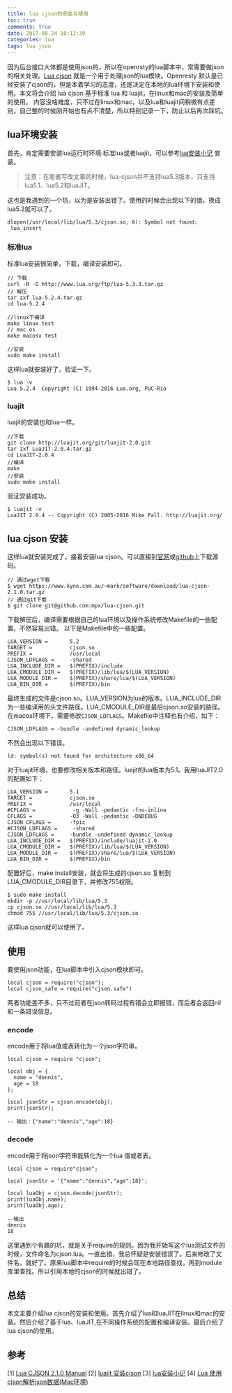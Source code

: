 ```yaml
---
title: lua cjson的安装与使用
toc: true
comments: true
date: 2017-08-24 10:12:39
categories: lua
tags: lua json
---
```

因为后台接口大体都是使用json的，所以在openrsty的lua脚本中，常需要做json的相关处理。[Lua cjson](https://www.kyne.com.au/~mark/software/lua-cjson-manual.html) 就是一个用于处理json的lua模块。Openresty 默认是已经安装了cjson的，但是本着学习的态度，还是决定在本地的lua环境下安装和使用。本文将会介绍 lua cjson 基于标准 lua 和 luajit，在linux和mac的安装及简单的使用。
内容没啥难度，只不过在linux和mac，以及lua和luajit间稍微有点差别，自己整的时候刚开始也有点不清楚，所以特别记录一下，防止以后再次踩坑。
<!--more-->
## lua环境安装
首先，肯定需要安装lua运行时环境:标准lua或者luajit，可以参考[lua安装小记](http://blog.gezhiqiang.com/2016/12/25/lua-install/) 安装。
> 注意：在笔者写改文章的时候，lua-cjson并不支持lua5.3版本，只支持lua5.1、lua5.2和luaJIT。

这也是我遇到的一个坑，以为是安装出错了。使用的时候会出现以下的错，换成lua5.2就可以了。
```
dlopen(/usr/local/lib/lua/5.3/cjson.so, 6): Symbol not found: _lua_insert
```
### 标准lua
标准lua安装很简单，下载，编译安装即可。
```
// 下载
curl -R -O http://www.lua.org/ftp/lua-5.3.3.tar.gz
// 解压
tar zxf lua-5.2.4.tar.gz
cd lua-5.2.4

//linux下编译
make linux test
// mac os
make macosx test

//安装
sudo make install
```
这样lua就安装好了，验证一下。
```
$ lua -v
Lua 5.2.4  Copyright (C) 1994-2016 Lua.org, PUC-Rio
```
### luajit
luajit的安装也和lua一样。
```
//下载
git clone http://luajit.org/git/luajit-2.0.git
tar zxf LuaJIT-2.0.4.tar.gz
cd LuaJIT-2.0.4
//编译
make
//安装
sudo make install
```
验证安装成功。
```
$ luajit -v
LuaJIT 2.0.4 -- Copyright (C) 2005-2016 Mike Pall. http://luajit.org/
```
## lua cjson 安装
这样lua就安装完成了，接着安装lua cjson。可以直接到[官网](https://www.kyne.com.au/~mark/software/lua-cjson.php)或[github](https://github.com/mpx/lua-cjson)上下载源码。
```
// 通过wget下载
$ wget https://www.kyne.com.au/~mark/software/download/lua-cjson-2.1.0.tar.gz
// 通过git下载
$ git clone git@github.com:mpx/lua-cjson.git
```
下载解压后，编译需要根据自己的lua环境以及操作系统修改Makefile的一些配置，不然容易出错。
以下是Makefile中的一些配置。
```
LUA_VERSION =       5.2
TARGET =            cjson.so
PREFIX =            /usr/local
CJSON_LDFLAGS =     -shared
LUA_INCLUDE_DIR =   $(PREFIX)/include
LUA_CMODULE_DIR =   $(PREFIX)/lib/lua/$(LUA_VERSION)
LUA_MODULE_DIR =    $(PREFIX)/share/lua/$(LUA_VERSION)
LUA_BIN_DIR =       $(PREFIX)/bin
```
最终生成的文件是cjson.so。LUA_VERSION为lua的版本。LUA_INCLUDE_DIR为一些编译用的头文件路径。LUA_CMODULE_DIR是最后cjson.so安装的路径。
在macos环境下，需要修改<code>CJSON_LDFLAGS</code>。Makefile中注释也有介绍，如下：
```
CJSON_LDFLAGS = -bundle -undefined dynamic_lookup
```
不然会出现以下错误。
```
ld: symbol(s) not found for architecture x86_64
```
对于luajit环境，也要修改相关版本和路径。luajit的lua版本为5.1。我用luaJIT2.0的配置如下：
```
LUA_VERSION =       5.1
TARGET =            cjson.so
PREFIX =            /usr/local
#CFLAGS =            -g -Wall -pedantic -fno-inline
CFLAGS =            -O3 -Wall -pedantic -DNDEBUG
CJSON_CFLAGS =      -fpic
#CJSON_LDFLAGS =     -shared
CJSON_LDFLAGS =     -bundle -undefined dynamic_lookup
LUA_INCLUDE_DIR =   $(PREFIX)/include/luajit-2.0
LUA_CMODULE_DIR =   $(PREFIX)/lib/lua/$(LUA_VERSION)
LUA_MODULE_DIR =    $(PREFIX)/share/lua/$(LUA_VERSION)
LUA_BIN_DIR =       $(PREFIX)/bin

```
配置好后，make install安装，就会将生成的cjson.so 复制到LUA_CMODULE_DIR目录下，并修改755权限。
```
$ sudo make install
mkdir -p //usr/local/lib/lua/5.3
cp cjson.so //usr/local/lib/lua/5.3
chmod 755 //usr/local/lib/lua/5.3/cjson.so
```
这样lua cjson就可以使用了。
## 使用
要使用json功能，在lua脚本中引入cjson模块即可。

```
local cjson = require("cjson");
local cjson_safe = require("cjson.safe")
```
两者功能差不多，只不过前者在json转码过程有错会立即报错，而后者会返回nil和一条错误信息。
### encode
encode用于将lua值或表转化为一个json字符串。
```
local cjson = require "cjson";

local obj = {
  name = "dennis",
  age = 18
};

local jsonStr = cjson.encode(obj);
print(jsonStr);

-- 输出：{"name":"dennis","age":18}
```

### decode
encode用于将json字符串能转化为一个lua 值或者表。
```
local cjson = require"cjson";

local jsonStr = '{"name":"dennis","age":18}';

local luaObj = cjson.decode(jsonStr);
print(luaObj.name);
print(luaObj.age);

--输出
dennis
18
```
这里遇到个有趣的坑，就是关于require的规则。因为我开始写这个lua测试文件的时候，文件命名为cjson.lua。一直出错，我总怀疑是安装错误了。后来修改了文件名，就好了。原来lua脚本中require的时候会现在本地路径查找，再到module库里查找。所以引用本地的cjson的时候就出错了。

## 总结
本文主要介绍lua cjson的安装和使用。首先介绍了lua和luaJIT在linux和mac的安装。然后介绍了基于lua、luaJIT,在不同操作系统的配置和编译安装。最后介绍了lua cjson的使用。

## 参考
[1] [Lua CJSON 2.1.0 Manual](https://www.kyne.com.au/~mark/software/lua-cjson-manual.html)
[2] [luajit 安装cjson](http://www.cnblogs.com/dongxiao-yang/p/5293120.html)
[3] [lua安装小记](http://blog.gezhiqiang.com/2016/12/25/lua-install/)
[4] [Lua 使用cjson解析json数据(Mac环境)](http://blog.csdn.net/u010023457/article/details/54093321)

